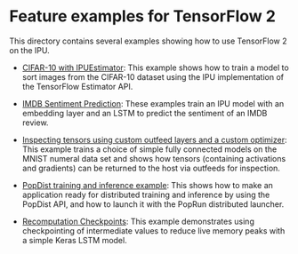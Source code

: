 <!-- Copyright (c) 2021 Graphcore Ltd. All rights reserved. -->
# Feature examples for TensorFlow 2

This directory contains several examples showing how to use TensorFlow 2 on the IPU.

- [CIFAR-10 with IPUEstimator](ipu_estimator): This example shows how to train a model to sort images from the CIFAR-10 dataset using the IPU implementation of the TensorFlow Estimator API.

- [IMDB Sentiment Prediction](embeddings): These examples train an IPU model with an embedding layer and an LSTM to predict the sentiment of an IMDB review.

- [Inspecting tensors using custom outfeed layers and a custom optimizer](inspecting_tensors): This example trains a choice of simple fully connected models on the MNIST numeral data set and shows how tensors (containing activations and gradients) can be returned to the host via outfeeds for inspection.

- [PopDist training and inference example](popdist): This shows how to make an application ready for distributed training and inference by using the PopDist API, and how to launch it with the PopRun distributed launcher.

- [Recomputation Checkpoints](recomputation_checkpoints): This example demonstrates using checkpointing of intermediate values to reduce live memory peaks with a simple Keras LSTM model.
